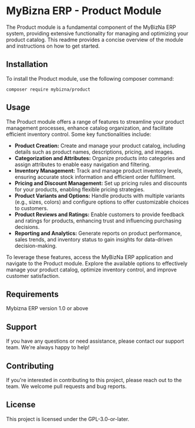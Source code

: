 # MyBizna ERP - Product Module
The Product module is a fundamental component of the MyBizNa ERP system, providing extensive functionality for managing and optimizing your product catalog. This readme provides a concise overview of the module and instructions on how to get started.

## Installation 
To install the Product module, use the following composer command:
```
composer require mybizna/product
```

## Usage
The Product module offers a range of features to streamline your product management processes, enhance catalog organization, and facilitate efficient inventory control. Some key functionalities include:

 - **Product Creation:** Create and manage your product catalog, including details such as product names, descriptions, pricing, and images.
 - **Categorization and Attributes:** Organize products into categories and assign attributes to enable easy navigation and filtering.
 - **Inventory Management:** Track and manage product inventory levels, ensuring accurate stock information and efficient order fulfillment.
 - **Pricing and Discount Management:** Set up pricing rules and discounts for your products, enabling flexible pricing strategies.
 - **Product Variants and Options:** Handle products with multiple variants (e.g., sizes, colors) and configure options to offer customizable choices to customers.
 - **Product Reviews and Ratings:** Enable customers to provide feedback and ratings for products, enhancing trust and influencing purchasing decisions.
 - **Reporting and Analytics:** Generate reports on product performance, sales trends, and inventory status to gain insights for data-driven decision-making.

To leverage these features, access the MyBizNa ERP application and navigate to the Product module. Explore the available options to effectively manage your product catalog, optimize inventory control, and improve customer satisfaction.

## Requirements
Mybizna ERP version 1.0 or above

## Support
If you have any questions or need assistance, please contact our support team. We're always happy to help!

## Contributing
If you're interested in contributing to this project, please reach out to the team. We welcome pull requests and bug reports.

## License
This project is licensed under the GPL-3.0-or-later.

